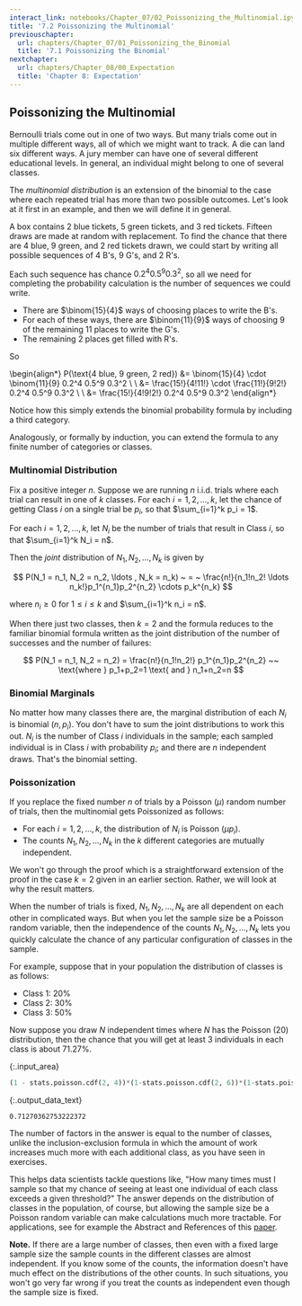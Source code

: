 ```yaml
---
interact_link: notebooks/Chapter_07/02_Poissonizing_the_Multinomial.ipynb
title: '7.2 Poissonizing the Multinomial'
previouschapter:
  url: chapters/Chapter_07/01_Poissonizing_the_Binomial
  title: '7.1 Poissonizing the Binomial'
nextchapter:
  url: chapters/Chapter_08/00_Expectation
  title: 'Chapter 8: Expectation'
---
```


## Poissonizing the Multinomial ##

Bernoulli trials come out in one of two ways. But many trials come out in multiple different ways, all of which we might want to track. A die can land six different ways. A jury member can have one of several different educational levels. In general, an individual might belong to one of several classes.

The *multinomial distribution* is an extension of the binomial to the case where each repeated trial has more than two possible outcomes. Let's look at it first in an example, and then we will define it in general.

A box contains 2 blue tickets, 5 green tickets, and 3 red tickets. Fifteen draws are made at random with replacement. To find the chance that there are 4 blue, 9 green, and 2 red tickets drawn, we could start by writing all possible sequences of 4 B's, 9 G's, and 2 R's. 

Each such sequence has chance $0.2^4 0.5^9 0.3^2$, so all we need for completing the probability calculation is the number of sequences we could write.
- There are $\binom{15}{4}$ ways of choosing places to write the B's.
- For each of these ways, there are $\binom{11}{9}$ ways of choosing 9 of the remaining 11 places to write the G's.
- The remaining 2 places get filled with R's.

So 

\begin{align*}
P(\text{4 blue, 9 green, 2 red}) 
&= \binom{15}{4} \cdot \binom{11}{9} 0.2^4 0.5^9 0.3^2 \\ \\
&= \frac{15!}{4!11!} \cdot \frac{11!}{9!2!} 0.2^4 0.5^9 0.3^2 \\ \\
&= \frac{15!}{4!9!2!} 0.2^4 0.5^9 0.3^2
\end{align*}

Notice how this simply extends the binomial probability formula by including a third category. 

Analogously, or formally by induction, you can extend the formula to any finite number of categories or classes.

### Multinomial Distribution ###
Fix a positive integer $n$. Suppose we are running $n$ i.i.d. trials where each trial can result in one of $k$ classes. For each $i = 1, 2, \ldots, k$, let the chance of getting Class $i$ on a single trial be $p_i$, so that $\sum_{i=1}^k p_i = 1$.

For each $i = 1, 2, \ldots , k$, let $N_i$ be the number of trials that result in Class $i$, so that $\sum_{i=1}^k N_i = n$.

Then the *joint* distribution of $N_1, N_2, \ldots , N_k$ is
given by

$$
P(N_1 = n_1, N_2 = n_2, \ldots , N_k = n_k)
~ = ~ \frac{n!}{n_1!n_2! \ldots n_k!}p_1^{n_1}p_2^{n_2} \cdots p_k^{n_k}
$$

where $n_i \ge 0$ for $1 \le i \le k$ and $\sum_{i=1}^k n_i = n$.

When there just two classes, then $k = 2$ and the formula reduces to the familiar binomial formula written as the joint distribution of the number of successes and the number of failures:

$$
P(N_1 = n_1, N_2 = n_2) = \frac{n!}{n_1!n_2!} p_1^{n_1}p_2^{n_2} ~~ \text{where } p_1+p_2=1 \text{ and }
n_1+n_2=n
$$

### Binomial Marginals ###
No matter how many classes there are, the marginal distribution of each $N_i$ is binomial $(n, p_i)$. You don't have to sum the joint distributions to work this out. $N_i$ is the number of Class $i$ individuals in the sample; each sampled individual is in Class $i$ with probability $p_i$; and there are $n$ independent draws. That's the binomial setting.

### Poissonization ###
If you replace the fixed number $n$ of trials by a Poisson $(\mu)$ random number of trials, then the multinomial gets Poissonized as follows:
- For each $i = 1, 2, \ldots , k$, the distribution of $N_i$ is Poisson $(\mu p_i)$.
- The counts $N_1, N_2, \ldots , N_k$ in the $k$ different categories are mutually independent.

We won't go through the proof which is a straightforward extension of the proof in the case $k=2$ given in an earlier section. Rather, we will look at why the result matters.

When the number of trials is fixed, $N_1, N_2, \ldots , N_k$ are all dependent on each other in complicated ways. But when you let the sample size be a Poisson random variable, then the independence of the counts $N_1, N_2, \ldots , N_k$ lets you quickly calculate the chance of any particular configuration of classes in the sample.

For example, suppose that in your population the distribution of classes is as follows:
- Class 1: 20%
- Class 2: 30%
- Class 3: 50%

Now suppose you draw $N$ independent times where $N$ has the Poisson $(20)$ distribution, then the chance that you will get at least 3 individuals in each class is about 71.27%.


{:.input_area}
```python
(1 - stats.poisson.cdf(2, 4))*(1-stats.poisson.cdf(2, 6))*(1-stats.poisson.cdf(2, 10))
```




{:.output_data_text}
```
0.71270362753222372
```



The number of factors in the answer is equal to the number of classes, unlike the inclusion-exclusion formula in which the amount of work increases much more with each additional class, as you have seen in exercises.

This helps data scientists tackle questions like, "How many times must I sample so that my chance of seeing at least one individual of each class exceeds a given threshold?" The answer depends on the distribution of classes in the population, of course, but allowing the sample size be a Poisson random variable can make calculations much more tractable. For applications, see for example the Abstract and References of this [paper](http://people.csail.mit.edu/jayadev/papers/psn_unv_cmp.pdf).

**Note.** If there are a large number of classes, then even with a fixed large sample size the sample counts in the different classes are almost independent. If you know some of the counts, the information doesn't have much effect on the distributions of the other counts. In such situations, you won't go very far wrong if you treat the counts as independent even though the sample size is fixed. 
